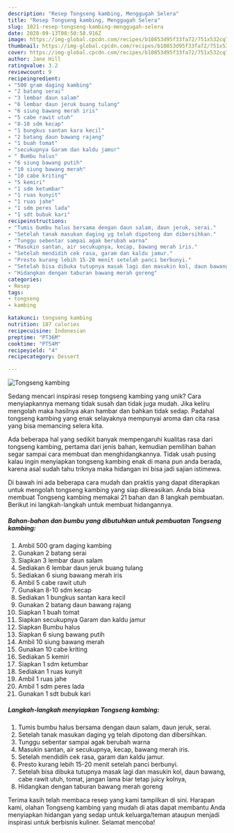 ```yaml
---
description: "Resep Tongseng kambing, Menggugah Selera"
title: "Resep Tongseng kambing, Menggugah Selera"
slug: 1021-resep-tongseng-kambing-menggugah-selera
date: 2020-09-13T08:50:58.916Z
image: https://img-global.cpcdn.com/recipes/b10853d95f33fa72/751x532cq70/tongseng-kambing-foto-resep-utama.jpg
thumbnail: https://img-global.cpcdn.com/recipes/b10853d95f33fa72/751x532cq70/tongseng-kambing-foto-resep-utama.jpg
cover: https://img-global.cpcdn.com/recipes/b10853d95f33fa72/751x532cq70/tongseng-kambing-foto-resep-utama.jpg
author: Jane Hill
ratingvalue: 3.2
reviewcount: 9
recipeingredient:
- "500 gram daging kambing"
- "2 batang serai"
- "3 lembar daun salam"
- "6 lembar daun jeruk buang tulang"
- "6 siung bawang merah iris"
- "5 cabe rawit utuh"
- "8-10 sdm kecap"
- "1 bungkus santan kara kecil"
- "2 batang daun bawang rajang"
- "1 buah tomat"
- "secukupnya Garam dan kaldu jamur"
- " Bumbu halus"
- "6 siung bawang putih"
- "10 siung bawang merah"
- "10 cabe kriting"
- "5 kemiri"
- "1 sdm ketumbar"
- "1 ruas kunyit"
- "1 ruas jahe"
- "1 sdm peres lada"
- "1 sdt bubuk kari"
recipeinstructions:
- "Tumis bumbu halus bersama dengan daun salam, daun jeruk, serai."
- "Setelah tanak masukan daging yg telah dipotong dan dibersihkan."
- "Tunggu sebentar sampai agak berubah warna"
- "Masukin santan, air secukupnya, kecap, bawang merah iris."
- "Setelah mendidih cek rasa, garam dan kaldu jamur."
- "Presto kurang lebih 15-20 menit setelah panci berbunyi."
- "Setelah bisa dibuka tutupnya masak lagi dan masukin kol, daun bawang, cabe rawit utuh, tomat, jangan lama biar tetap juicy kolnya,"
- "Hidangkan dengan taburan bawang merah goreng"
categories:
- Resep
tags:
- tongseng
- kambing

katakunci: tongseng kambing 
nutrition: 187 calories
recipecuisine: Indonesian
preptime: "PT36M"
cooktime: "PT54M"
recipeyield: "4"
recipecategory: Dessert

---
```



![Tongseng kambing](https://img-global.cpcdn.com/recipes/b10853d95f33fa72/751x532cq70/tongseng-kambing-foto-resep-utama.jpg)

Sedang mencari inspirasi resep tongseng kambing yang unik? Cara menyiapkannya memang tidak susah dan tidak juga mudah. Jika keliru mengolah maka hasilnya akan hambar dan bahkan tidak sedap. Padahal tongseng kambing yang enak selayaknya mempunyai aroma dan cita rasa yang bisa memancing selera kita.



Ada beberapa hal yang sedikit banyak mempengaruhi kualitas rasa dari tongseng kambing, pertama dari jenis bahan, kemudian pemilihan bahan segar sampai cara membuat dan menghidangkannya. Tidak usah pusing kalau ingin menyiapkan tongseng kambing enak di mana pun anda berada, karena asal sudah tahu triknya maka hidangan ini bisa jadi sajian istimewa.


Di bawah ini ada beberapa cara mudah dan praktis yang dapat diterapkan untuk mengolah tongseng kambing yang siap dikreasikan. Anda bisa membuat Tongseng kambing memakai 21 bahan dan 8 langkah pembuatan. Berikut ini langkah-langkah untuk membuat hidangannya.

<!--inarticleads1-->

##### Bahan-bahan dan bumbu yang dibutuhkan untuk pembuatan Tongseng kambing:

1. Ambil 500 gram daging kambing
1. Gunakan 2 batang serai
1. Siapkan 3 lembar daun salam
1. Sediakan 6 lembar daun jeruk buang tulang
1. Sediakan 6 siung bawang merah iris
1. Ambil 5 cabe rawit utuh
1. Gunakan 8-10 sdm kecap
1. Sediakan 1 bungkus santan kara kecil
1. Gunakan 2 batang daun bawang rajang
1. Siapkan 1 buah tomat
1. Siapkan secukupnya Garam dan kaldu jamur
1. Siapkan  Bumbu halus
1. Siapkan 6 siung bawang putih
1. Ambil 10 siung bawang merah
1. Gunakan 10 cabe kriting
1. Sediakan 5 kemiri
1. Siapkan 1 sdm ketumbar
1. Sediakan 1 ruas kunyit
1. Ambil 1 ruas jahe
1. Ambil 1 sdm peres lada
1. Gunakan 1 sdt bubuk kari




<!--inarticleads2-->

##### Langkah-langkah menyiapkan Tongseng kambing:

1. Tumis bumbu halus bersama dengan daun salam, daun jeruk, serai.
1. Setelah tanak masukan daging yg telah dipotong dan dibersihkan.
1. Tunggu sebentar sampai agak berubah warna
1. Masukin santan, air secukupnya, kecap, bawang merah iris.
1. Setelah mendidih cek rasa, garam dan kaldu jamur.
1. Presto kurang lebih 15-20 menit setelah panci berbunyi.
1. Setelah bisa dibuka tutupnya masak lagi dan masukin kol, daun bawang, cabe rawit utuh, tomat, jangan lama biar tetap juicy kolnya,
1. Hidangkan dengan taburan bawang merah goreng




Terima kasih telah membaca resep yang kami tampilkan di sini. Harapan kami, olahan Tongseng kambing yang mudah di atas dapat membantu Anda menyiapkan hidangan yang sedap untuk keluarga/teman ataupun menjadi inspirasi untuk berbisnis kuliner. Selamat mencoba!
